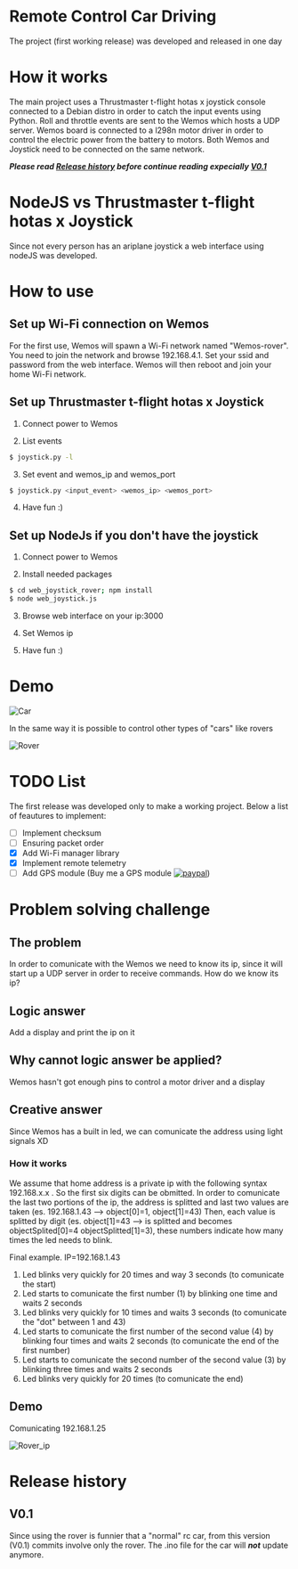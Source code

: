 # Remote Control Car Driving
The project (first working release) was developed and released in one day

# How it works
The main project uses a Thrustmaster t-flight hotas x joystick console connected to a Debian distro in order to catch the input events using Python. Roll and throttle events are sent to the Wemos which hosts a UDP server. Wemos board is connected to a l298n motor driver in order to control the electric power from the battery to motors. Both Wemos and Joystick need to be connected on the same network.

***Please read [Release history](#Release-history) before continue reading expecially [V0.1](#V0.1)***

# NodeJS vs Thrustmaster t-flight hotas x Joystick
Since not every person has an ariplane joystick a web interface using nodeJS was developed.

# How to  use
## Set up Wi-Fi connection on Wemos
For the first use, Wemos will spawn a Wi-Fi network named "Wemos-rover". You need to join the network and browse 192.168.4.1. Set your ssid and password from the web interface. Wemos will then reboot and join your home Wi-Fi network.

## Set up Thrustmaster t-flight hotas x Joystick

1. Connect power to Wemos

2. List events
```bash
$ joystick.py -l 
```

3. Set event and wemos_ip and wemos_port
```bash
$ joystick.py <input_event> <wemos_ip> <wemos_port>
```

4. Have fun :)

## Set up NodeJs if you don't have the joystick

1. Connect power to Wemos

2. Install needed packages
```bash
$ cd web_joystick_rover; npm install
$ node web_joystick.js
```

3. Browse web interface on your ip:3000

4. Set Wemos ip

5. Have fun :)


# Demo

![Car](https://github.com/looCiprian/remote_control_car_driving/blob/main/doc/car.gif?raw=true)

In the same way it is possible to control other types of "cars" like rovers

![Rover](https://github.com/looCiprian/remote_control_car_driving/blob/main/doc/rover.gif?raw=true)

# TODO List
The first release was developed only to make a working project. Below a list of feautures to implement:
- [ ] Implement checksum
- [ ] Ensuring packet order
- [x] Add Wi-Fi manager library
- [x] Implement remote telemetry
- [ ] Add GPS module (Buy me a GPS module
[![paypal](https://www.paypalobjects.com/en_US/i/btn/btn_donate_SM.gif)](https://www.paypal.com/donate?hosted_button_id=8EWYXPED4ZU5E))

# Problem solving challenge
## The problem
In order to comunicate with the Wemos we need to know its ip, since it will start up a UDP server in order to receive commands. How do we know its ip?

## Logic answer
Add a display and print the ip on it

## Why cannot logic answer be applied?
Wemos hasn't got enough pins to control a motor driver and a display

## Creative answer
Since Wemos has a built in led, we can comunicate the address using light signals XD

### How it works
We assume that home address is a private ip with the following syntax 192.168.x.x . So the first six digits can be obmitted.
In order to comunicate the last two portions of the ip, the address is splitted and last two values are taken (es. 192.168.1.43 --> object[0]=1, object[1]=43)
Then, each value is splitted by digit (es. object[1]=43 --> is splitted and becomes objectSplited[0]=4 objectSplitted[1]=3), these numbers indicate how many times the led needs to blink.

Final example.
IP=192.168.1.43
1. Led blinks very quickly for 20 times and way 3 seconds (to comunicate the start)
2. Led starts to comunicate the first number (1) by blinking one time and waits 2 seconds
3. Led blinks very quickly for 10 times and waits 3 seconds (to comunicate the "dot" between 1 and 43)
4. Led starts to comunicate the first number of the second value (4) by blinking four times and waits 2 seconds (to comunicate the end of the first number)
5. Led starts to comunicate the second number of the second value (3) by blinking three times and waits 2 seconds
6. Led blinks very quickly for 20 times (to comunicate the end)

## Demo
Comunicating 192.168.1.25

![Rover_ip](https://github.com/looCiprian/remote_control_car_driving/blob/main/doc/rover_ip.gif?raw=true)

# Release history

## V0.1
Since using the rover is funnier that a "normal" rc car, from this version (V0.1) commits involve only the rover. The .ino file for the car will ***not*** update anymore.
